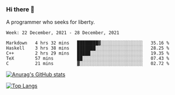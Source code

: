 ### Hi there 👋

<!--
**shejialuo/shejialuo** is a ✨ _special_ ✨ repository because its `README.md` (this file) appears on your GitHub profile.

Here are some ideas to get you started:

- 🔭 I’m currently working on ...
- 🌱 I’m currently learning ...
- 👯 I’m looking to collaborate on ...
- 🤔 I’m looking for help with ...
- 💬 Ask me about ...
- 📫 How to reach me: ...
- 😄 Pronouns: ...
- ⚡ Fun fact: ...
-->

A programmer who seeks for liberty.

<!--START_SECTION:waka-->
```text
Week: 22 December, 2021 - 28 December, 2021

Markdown   4 hrs 32 mins   ████████▓░░░░░░░░░░░░░░░░   35.16 % 
Haskell    3 hrs 38 mins   ███████░░░░░░░░░░░░░░░░░░   28.25 % 
C++        2 hrs 29 mins   █████░░░░░░░░░░░░░░░░░░░░   19.35 % 
TeX        57 mins         ██░░░░░░░░░░░░░░░░░░░░░░░   07.43 % 
C          21 mins         ▓░░░░░░░░░░░░░░░░░░░░░░░░   02.72 % 
```
<!--END_SECTION:waka-->

[![Anurag's GitHub stats](https://github-readme-stats.vercel.app/api?username=shejialuo&show_icons=true&theme=dracula)](https://github.com/anuraghazra/github-readme-stats)

[![Top Langs](https://github-readme-stats.vercel.app/api/top-langs/?username=shejialuo&layout=compact&hide=javascript,html,css,typescript,tex)](https://github.com/anuraghazra/github-readme-stats)
